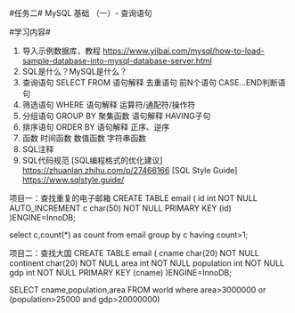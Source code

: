 #任务二#
MySQL 基础 （一）- 查询语句

#学习内容#
1. 导入示例数据库，教程 https://www.yiibai.com/mysql/how-to-load-sample-database-into-mysql-database-server.html
2. SQL是什么？MySQL是什么？
3. 查询语句 SELECT FROM 
    语句解释
    去重语句
    前N个语句
    CASE...END判断语句
4. 筛选语句 WHERE 
    语句解释
    运算符/通配符/操作符
5. 分组语句 GROUP BY
    聚集函数
    语句解释
    HAVING子句
6. 排序语句 ORDER BY 
    语句解释
    正序、逆序
7. 函数
    时间函数
    数值函数
    字符串函数
8. SQL注释
9. SQL代码规范
    [SQL编程格式的优化建议] https://zhuanlan.zhihu.com/p/27466166
    [SQL Style Guide] https://www.sqlstyle.guide/



项目一：查找重复的电子邮箱
CREATE TABLE email
(
    id int NOT NULL AUTO_INCREMENT
    c char(50) NOT NULL
    PRIMARY KEY (id)
)ENGINE=InnoDB;


select c,count(*) as count 
from email group by c having count>1;

项目二：查找大国
CREATE TABLE email
(
    cname char(20) NOT NULL
    continent char(20) NOT NULL
    area int NOT NULL
    population int NOT NULL
    gdp int NOT NULL
    PRIMARY KEY (cname)
)ENGINE=InnoDB;


SELECT cname,population,area
FROM world where area>3000000 or (population>25000 and gdp>20000000)
